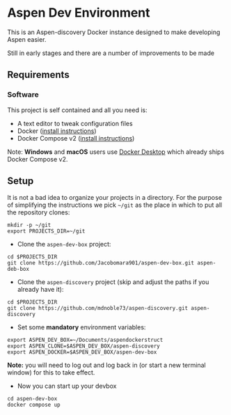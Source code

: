 #  Aspen Dev Environment

This is an Aspen-discovery Docker instance designed to make developing Aspen 
easier. 

Still in early stages and there are a number of improvements to be made

## Requirements

### Software

This project is self contained and all you need is:

- A text editor to tweak configuration files
- Docker ([install instructions](https://docs.docker.com/engine/install/))
- Docker Compose v2 ([install instructions](https://docs.docker.com/compose/install/linux/#install-using-the-repository))

Note: **Windows** and **macOS** users use [Docker Desktop](https://docs.docker.com/compose/install/compose-desktop/) which already ships Docker Compose v2.

## Setup

It is not a bad idea to organize your projects in a directory. For the purpose
of simplifying the instructions we pick `~/git` as the place in which to put
all the repository clones:

```shell
mkdir -p ~/git
export PROJECTS_DIR=~/git
```

* Clone the `aspen-dev-box` project:

```shell
cd $PROJECTS_DIR
git clone https://github.com/Jacobomara901/aspen-dev-box.git aspen-deb-box
```

* Clone the `aspen-discovery` project (skip and adjust the paths if you already have it):

```shell
cd $PROJECTS_DIR
git clone https://github.com/mdnoble73/aspen-discovery.git aspen-discovery
```

* Set some **mandatory** environment variables:

```
export ASPEN_DEV_BOX=~/Documents/aspendockerstruct
export ASPEN_CLONE=$ASPEN_DEV_BOX/aspen-discovery
export ASPEN_DOCKER=$ASPEN_DEV_BOX/aspen-dev-box
```

**Note:** you will need to log out and log back in (or start a new terminal window) for this to take effect.

* Now you can start up your devbox

```shell
cd aspen-dev-box
docker compose up
```

